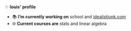 ✨ **louis' profile**

- 📚 **I’m currently working on** school and [idealistjunk.com](https://idealistjunk.com/)
- 🌐 **Current courses are** stats and linear algebra
